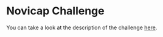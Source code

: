 # Novicap Challenge

You can take a look at the description of the challenge [here](https://novicap.com/en/code-challenge/).
